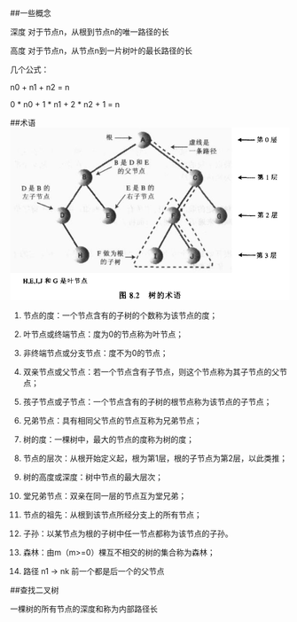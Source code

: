 ##一些概念

深度 对于节点n，从根到节点n的唯一路径的长

高度 对于节点n，从节点n到一片树叶的最长路径的长

几个公式：

n0 + n1 + n2 = n

0 * n0 + 1 * n1 + 2 * n2 + 1 = n


##术语
![tree_1](tree1.png)

1. 节点的度：一个节点含有的子树的个数称为该节点的度；

1. 叶节点或终端节点：度为0的节点称为叶节点；

1. 非终端节点或分支节点：度不为0的节点；

1. 双亲节点或父节点：若一个节点含有子节点，则这个节点称为其子节点的父节点；

1. 孩子节点或子节点：一个节点含有的子树的根节点称为该节点的子节点；

1. 兄弟节点：具有相同父节点的节点互称为兄弟节点；

1. 树的度：一棵树中，最大的节点的度称为树的度；

1. 节点的层次：从根开始定义起，根为第1层，根的子节点为第2层，以此类推；

1. 树的高度或深度：树中节点的最大层次；

1. 堂兄弟节点：双亲在同一层的节点互为堂兄弟；

1. 节点的祖先：从根到该节点所经分支上的所有节点；

1. 子孙：以某节点为根的子树中任一节点都称为该节点的子孙。

1. 森林：由m（m>=0）棵互不相交的树的集合称为森林；

1. 路径 n1 -> nk  前一个都是后一个的父节点

##查找二叉树

一棵树的所有节点的深度和称为内部路径长

